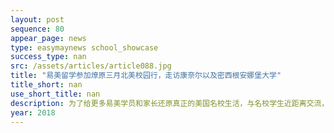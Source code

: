 ```yaml
---
layout: post
sequence: 80
appear_page: news
type: easymaynews school_showcase
success_type: nan
src: /assets/articles/article088.jpg
title: "易美留学参加燎原三月北美校园行，走访康奈尔以及密西根安娜堡大学"
title_short: nan
use_short_title: nan
description: 为了给更多易美学员和家长还原真正的美国名校生活，与名校学生近距离交流，增强企业本土化竞争优势、积累美国名校教育资源以及扩充专业化团队，易美留学再次踏上征程，参加「燎原」3月校园行活动，期间横跨美国南北6大州，覆盖十余所美国高等学府，数千人参与活动
year: 2018
---
```


